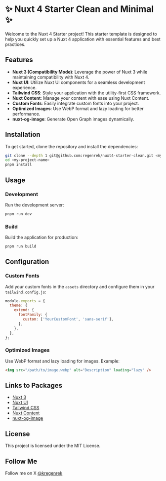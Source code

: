 # ✨ Nuxt 4 Starter Clean and Minimal ✨

Welcome to the Nuxt 4 Starter project! This starter template is designed to help you quickly set up a Nuxt 4 application with essential features and best practices.

## Features

- **Nuxt 3 (Compatibility Mode)**: Leverage the power of Nuxt 3 while maintaining compatibility with Nuxt 4.
- **Nuxt UI**: Utilize Nuxt UI components for a seamless development experience.
- **Tailwind CSS**: Style your application with the utility-first CSS framework.
- **Nuxt Content**: Manage your content with ease using Nuxt Content.
- **Custom Fonts**: Easily integrate custom fonts into your project.
- **Optimized Images**: Use WebP format and lazy loading for better performance.
- **nuxt-og-image**: Generate Open Graph images dynamically.

## Installation

To get started, clone the repository and install the dependencies:

```bash
git clone --depth 1 git@github.com:regenrek/nuxt4-starter-clean.git <my-project-name>
cd <my-project-name>
pnpm install
```

## Usage

### Development

Run the development server:

```bash
pnpm run dev
```

### Build

Build the application for production:

```bash
pnpm run build
```

## Configuration

### Custom Fonts

Add your custom fonts in the `assets` directory and configure them in your `tailwind.config.js`:

```javascript:tailwind.config.js
module.exports = {
  theme: {
    extend: {
      fontFamily: {
        custom: ['YourCustomFont', 'sans-serif'],
      },
    },
  },
};
```

### Optimized Images

Use WebP format and lazy loading for images. Example:

```html
<img src="/path/to/image.webp" alt="Description" loading="lazy" />
```

## Links to Packages

- [Nuxt 3](https://nuxt.com/)
- [Nuxt UI](https://ui.nuxtjs.org/)
- [Tailwind CSS](https://tailwindcss.com/)
- [Nuxt Content](https://content.nuxtjs.org/)
- [nuxt-og-image](https://github.com/nuxt-community/nuxt-og-image)

## License

This project is licensed under the MIT License.


## Follow Me

Follow me on X [@kregenrek](https://x.com/kregenrek)
